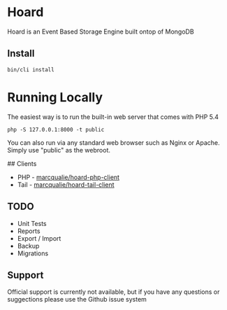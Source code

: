 # Hoard

Hoard is an Event Based Storage Engine built ontop of MongoDB


## Install

    bin/cli install


# Running Locally

The easiest way is to run the built-in web server that comes with PHP 5.4

    php -S 127.0.0.1:8000 -t public

You can also run via any standard web browser such as Nginx or Apache. Simply use "public" as the webroot.


## Clients

- PHP - [marcqualie/hoard-php-client](https://github.com/marcqualie/hoard-php-client)
- Tail - [marcqualie/hoard-tail-client](https://github.com/marcqualie/hoard-tail-client)


## TODO

- Unit Tests
- Reports
- Export / Import
- Backup
- Migrations


## Support

Official support is currently not available, but if you have any questions or suggections please use the Github issue system

